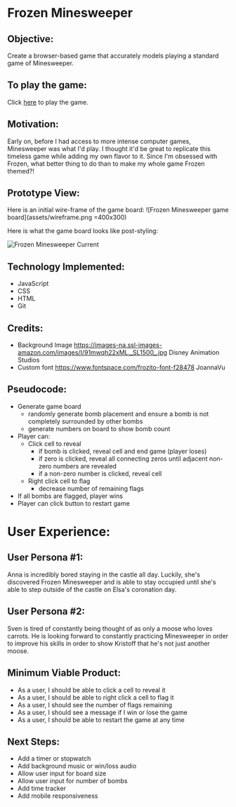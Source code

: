 # Frozen Minesweeper
##
## Objective:
Create a browser-based game that accurately models playing a standard game of Minesweeper.

## To play the game:
Click [here](https://skylarw19.github.io/Minesweeper/) to play the game.

## Motivation:
Early on, before I had access to more intense computer games, Minesweeper was what I'd play. I thought it'd be great to replicate this timeless game while adding my own flavor to it. Since I'm obsessed with Frozen, what better thing to do than to make my whole game Frozen themed?!
## Prototype View:
Here is an initial wire-frame of the game board:
![Frozen Minesweeper game board](assets/wireframe.png =400x300)

Here is what the game board looks like post-styling:

![Frozen Minesweeper Current](assets/frozen-minesweeper.png)
## Technology Implemented:
- JavaScript
- CSS
- HTML
- Git 

## Credits:
- Background Image https://images-na.ssl-images-amazon.com/images/I/91mwqh22xML._SL1500_.jpg Disney Animation Studios
- Custom font https://www.fontspace.com/frozito-font-f28478 JoannaVu

## Pseudocode:
- Generate game board
  - randomly generate bomb placement and ensure a bomb is not completely surrounded by other bombs
  - generate numbers on board to show bomb count
- Player can: 
  - Click cell to reveal
    - if bomb is clicked, reveal cell and end game (player loses)
    - if zero is clicked, reveal all connecting zeros until adjacent non-zero numbers are revealed
    - if a non-zero number is clicked, reveal cell
  - Right click cell to flag
    - decrease number of remaining flags
- If all bombs are flagged, player wins
- Player can click button to restart game


# User Experience:
## User Persona #1:
Anna is incredibly bored staying in the castle all day. Luckily, she's discovered Frozen Minesweeper and is able to stay occupied until she's able to step outside of the castle on Elsa's coronation day.   

## User Persona #2:
Sven is tired of constantly being thought of as only a moose who loves carrots. He is looking forward to constantly practicing Minesweeper in order to improve his skills in order to show Kristoff that he's not just another moose.

## Minimum Viable Product:
- As a user, I should be able to click a cell to reveal it
- As a user, I should be able to right click a cell to flag it
- As a user, I should see the number of flags remaining
- As a user, I should see a message if I win or lose the game
- As a user, I should be able to restart the game at any time

## Next Steps:
- Add a timer or stopwatch
- Add background music or win/loss audio
- Allow user input for board size
- Allow user input for number of bombs
- Add time tracker
- Add mobile responsiveness
